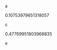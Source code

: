 a
<!--START:foo-->
0.10753979651318057
<!--END:foo-->
c
<!--START:bar-->
0.47769951803968835
<!--END:bar-->
e

